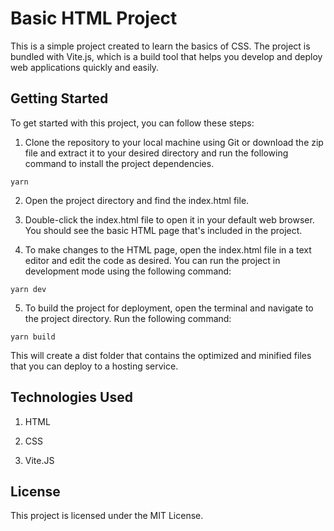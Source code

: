 # Basic HTML Project

This is a simple project created to learn the basics of CSS. The project is bundled with Vite.js, which is a build tool that helps you develop and deploy web applications quickly and easily.

## Getting Started

To get started with this project, you can follow these steps:

1. Clone the repository to your local machine using Git or download the zip file and extract it to your desired directory and run the following command to install the project dependencies.

```
yarn
```

2. Open the project directory and find the index.html file.

3. Double-click the index.html file to open it in your default web browser. You should see the basic HTML page that's included in the project.

4. To make changes to the HTML page, open the index.html file in a text editor and edit the code as desired. You can run the project in development mode using the following command:

```
yarn dev
```

5. To build the project for deployment, open the terminal and navigate to the project directory. Run the following command:

```
yarn build
```

This will create a dist folder that contains the optimized and minified files that you can deploy to a hosting service.

## Technologies Used

1. HTML

2. CSS

3. Vite.JS

## License

This project is licensed under the MIT License.
